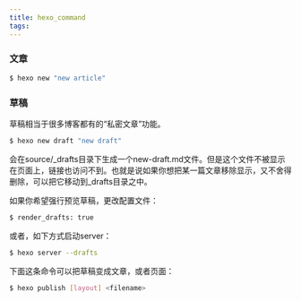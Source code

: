 ```yaml
---
title: hexo_command
tags:
---
```


### 文章

```bash
$ hexo new "new article"
```

### 草稿

草稿相当于很多博客都有的“私密文章”功能。
```bash
$ hexo new draft "new draft"
```
会在source/\_drafts目录下生成一个new-draft.md文件。但是这个文件不被显示在页面上，链接也访问不到。也就是说如果你想把某一篇文章移除显示，又不舍得删除，可以把它移动到\_drafts目录之中。

如果你希望强行预览草稿，更改配置文件：
```bash
$ render_drafts: true
```

或者，如下方式启动server：
```bash
$ hexo server --drafts
```

下面这条命令可以把草稿变成文章，或者页面：
```bash
$ hexo publish [layout] <filename>
```
